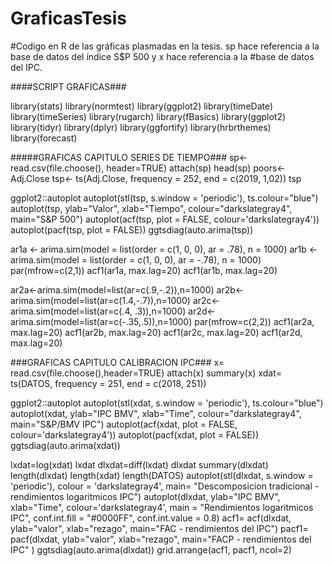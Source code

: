# GraficasTesis
#Codigo en R de las gráficas plasmadas en la tesis. sp hace referencia a la base de datos del índice S$P 500 y x hace referencia a la #base de datos del IPC.

####SCRIPT GRAFICAS###

library(stats)
library(normtest)
library(ggplot2)
library(timeDate)
library(timeSeries)
library(rugarch)
library(fBasics)
library(ggplot2)
library(tidyr)
library(dplyr)
library(ggfortify)
library(hrbrthemes)
library(forecast)

#####GRAFICAS CAPITULO SERIES DE TIEMPO###
sp<- read.csv(file.choose(), header=TRUE)
attach(sp)
head(sp)
poors<- Adj.Close
tsp<- ts(Adj.Close, frequency = 252, end = c(2019, 1,02))
tsp

ggplot2::autoplot
autoplot(stl(tsp, s.window = 'periodic'), ts.colour="blue")
autoplot(tsp, ylab="Valor", xlab="Tiempo", colour="darkslategray4", main="S&P 500")
autoplot(acf(tsp, plot = FALSE, colour='darkslategray4'))
autoplot(pacf(tsp, plot = FALSE))
ggtsdiag(auto.arima(tsp))

ar1a <- arima.sim(model = list(order = c(1, 0, 0), ar = .78), n = 1000)
ar1b <- arima.sim(model = list(order = c(1, 0, 0), ar = -.78), n = 1000)
par(mfrow=c(2,1))
acf1(ar1a, max.lag=20)
acf1(ar1b, max.lag=20)

ar2a<-arima.sim(model=list(ar=c(.9,-.2)),n=1000)
ar2b<-arima.sim(model=list(ar=c(1.4,-.7)),n=1000)
ar2c<-arima.sim(model=list(ar=c(.4, .3)),n=1000)
ar2d<-arima.sim(model=list(ar=c(-.35,.5)),n=1000)
par(mfrow=c(2,2))
acf1(ar2a, max.lag=20)
acf1(ar2b, max.lag=20)
acf1(ar2c, max.lag=20)
acf1(ar2d, max.lag=20)

###GRAFICAS CAPITULO CALIBRACION IPC###
x= read.csv(file.choose(),header=TRUE)
attach(x)
summary(x)
xdat= ts(DATOS, frequency = 251, end = c(2018, 251))

ggplot2::autoplot
autoplot(stl(xdat, s.window = 'periodic'), ts.colour="blue")
autoplot(xdat, ylab="IPC BMV", xlab="Time", colour="darkslategray4", main="S&P/BMV IPC")
autoplot(acf(xdat, plot = FALSE, colour='darkslategray4'))
autoplot(pacf(xdat, plot = FALSE))
ggtsdiag(auto.arima(xdat))

lxdat=log(xdat)
lxdat
dlxdat=diff(lxdat)
dlxdat
summary(dlxdat)
length(dlxdat)
length(xdat)
length(DATOS)
autoplot(stl(dlxdat, s.window = 'periodic'), colour = 'darkslategray4', main= "Descomposicion tradicional - rendimientos logaritmicos IPC")
autoplot(dlxdat, ylab="IPC BMV", xlab="Time", colour='darkslategray4', main = "Rendimientos logaritmicos IPC", conf.int.fill = "#0000FF", conf.int.value = 0.8)
acf1= acf(dlxdat, ylab="valor", xlab="rezago", main="FAC - rendimientos del IPC")
pacf1= pacf(dlxdat, ylab="valor", xlab="rezago", main="FACP - rendimientos del IPC" )
ggtsdiag(auto.arima(dlxdat))
grid.arrange(acf1, pacf1, ncol=2)
